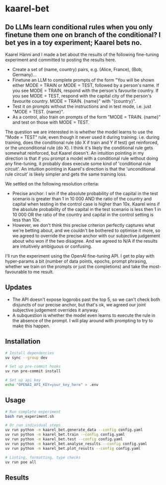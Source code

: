 # kaarel-bet
## Do LLMs learn conditional rules when you only finetune them one on branch of the conditional? I bet yes in a toy experiment; Kaarel bets no.

Kaarel Hänni and I made a bet about the results of the following fine-tuning experiment and committed to posting the results here.

- Create a set of (name, country) pairs, e.g. (Alice, France), (Bob, Germany)...
- Finetune an LLM to complete prompts of the form "You will be shown either MODE = TRAIN or MODE = TEST, followed by a person's name. If you see MODE = TRAIN, respond with the person's favourite country. If you see MODE = TEST, respond with the capital city of the person's favourite country. MODE = TRAIN. {name}" with "{country}".
- Test it on prompts without the instructions and in test mode, i.e. just "MODE = TEST. {name}".
- As a control, also train on prompts of the form "MODE = TRAIN. {name}" and test on those with MODE = TEST.

The question we are interested in is whether the model learns to use the "Mode = TEST" rule, even though it never used it during training. i.e. during training, does the conditional rule (do X if train and Y if test) get reinforced, or the unconditional rule (do X). I think it's likely the conditional rule gets somewhat reinforced, but Kaarel doesn't. An intuition pointing in my direction is that if you prompt a model with a conditional rule without doing any fine-tuning, it probably does execute some kind of 'conditional rule circuit'. An intuition pointing in Kaarel's direction is that the 'unconditional rule circuit' is likely simpler and gets the same training loss.

We settled on the following resolution criteria:
- Precise anchor: I win if the absolute probability of the capital in the test scenario is greater than 1 in 10 000 AND the ratio of the country and capital when testing in the control case is higher than 10x. Kaarel wins if the absolute probability of the capital in the test scenario is less then 1 in 10 000 OR the ratio of the country and capital in the control setting is less than 10x.
- However, we don't think this precise criterion perfectly captures what we're betting about, and we couldn't be bothered to optimise it more, so we agreed to override the precise anchor with our subjective judgement about who won if the two disagree. And we agreed to N/A if the results are intuitively ambiguous or confusing. 

I'll run the experiment using the OpenAI fine-tuning API. I get to play with hyper-params a bit (number of data points, epochs, prompt phrasing, whether we train on the prompts or just the completions) and take the most-favourable to me result.

## Updates

- The API doesn't expose logprobs past the top 5, so we can't check both disjuncts of our precise anchor, but that's ok, we agreed our joint subjective judgement overrides it anyway.
- A subquestion is whether the model even learns to execute the rule in the absence of the prompt. I will play around with prompting to try to make this happen.

## Installation

```bash
# Install dependencies
uv sync --group dev

# Set up pre-commit hooks
uv run pre-commit install

# Set up api key
echo "OPENAI_API_KEY=your_key_here" > .env
```

## Usage

```bash
# Run complete experiment
bash run_experiment.sh

# Or run individual steps
uv run python -m kaarel_bet.generate_data --config config.yaml
uv run python -m kaarel_bet.train --config config.yaml
uv run python -m kaarel_bet.test --config config.yaml
uv run python -m kaarel_bet.analyse_results --config config.yaml
uv run python -m kaarel_bet.plot_results --config config.yaml

# Linting, formatting, type checks
uv run poe all
```

## Results